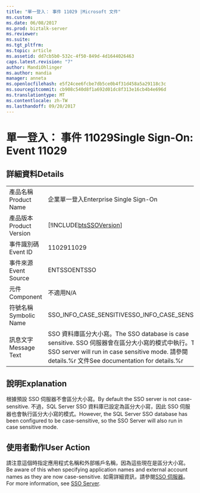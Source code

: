 ```yaml
---
title: "單一登入： 事件 11029 |Microsoft 文件"
ms.custom: 
ms.date: 06/08/2017
ms.prod: biztalk-server
ms.reviewer: 
ms.suite: 
ms.tgt_pltfrm: 
ms.topic: article
ms.assetid: dd7cb5b0-532c-4f50-849d-4d1644026463
caps.latest.revision: "7"
author: MandiOhlinger
ms.author: mandia
manager: anneta
ms.openlocfilehash: e5f24cee6fcbe7db5ce0b4f31d458a5a29118c3c
ms.sourcegitcommit: cb908c540d8f1a692d01dc8f313e16cb4b4e696d
ms.translationtype: MT
ms.contentlocale: zh-TW
ms.lasthandoff: 09/20/2017
---
```

# <a name="single-sign-on-event-11029"></a><span data-ttu-id="08033-102">單一登入： 事件 11029</span><span class="sxs-lookup"><span data-stu-id="08033-102">Single Sign-On: Event 11029</span></span>
## <a name="details"></a><span data-ttu-id="08033-103">詳細資料</span><span class="sxs-lookup"><span data-stu-id="08033-103">Details</span></span>  
  
|||  
|-|-|  
|<span data-ttu-id="08033-104">產品名稱</span><span class="sxs-lookup"><span data-stu-id="08033-104">Product Name</span></span>|<span data-ttu-id="08033-105">企業單一登入</span><span class="sxs-lookup"><span data-stu-id="08033-105">Enterprise Single Sign-On</span></span>|  
|<span data-ttu-id="08033-106">產品版本</span><span class="sxs-lookup"><span data-stu-id="08033-106">Product Version</span></span>|[!INCLUDE[btsSSOVersion](../includes/btsssoversion-md.md)]|  
|<span data-ttu-id="08033-107">事件識別碼</span><span class="sxs-lookup"><span data-stu-id="08033-107">Event ID</span></span>|<span data-ttu-id="08033-108">11029</span><span class="sxs-lookup"><span data-stu-id="08033-108">11029</span></span>|  
|<span data-ttu-id="08033-109">事件來源</span><span class="sxs-lookup"><span data-stu-id="08033-109">Event Source</span></span>|<span data-ttu-id="08033-110">ENTSSO</span><span class="sxs-lookup"><span data-stu-id="08033-110">ENTSSO</span></span>|  
|<span data-ttu-id="08033-111">元件</span><span class="sxs-lookup"><span data-stu-id="08033-111">Component</span></span>|<span data-ttu-id="08033-112">不適用</span><span class="sxs-lookup"><span data-stu-id="08033-112">N/A</span></span>|  
|<span data-ttu-id="08033-113">符號名稱</span><span class="sxs-lookup"><span data-stu-id="08033-113">Symbolic Name</span></span>|<span data-ttu-id="08033-114">SSO_INFO_CASE_SENSITIVE</span><span class="sxs-lookup"><span data-stu-id="08033-114">SSO_INFO_CASE_SENSITIVE</span></span>|  
|<span data-ttu-id="08033-115">訊息文字</span><span class="sxs-lookup"><span data-stu-id="08033-115">Message Text</span></span>|<span data-ttu-id="08033-116">SSO 資料庫區分大小寫。</span><span class="sxs-lookup"><span data-stu-id="08033-116">The SSO database is case sensitive.</span></span> <span data-ttu-id="08033-117">SSO 伺服器會在區分大小寫的模式中執行。</span><span class="sxs-lookup"><span data-stu-id="08033-117">The SSO server will run in case sensitive mode.</span></span> <span data-ttu-id="08033-118">請參閱 details.%r 文件</span><span class="sxs-lookup"><span data-stu-id="08033-118">See documentation for details.%r</span></span>|  
  
## <a name="explanation"></a><span data-ttu-id="08033-119">說明</span><span class="sxs-lookup"><span data-stu-id="08033-119">Explanation</span></span>  
 <span data-ttu-id="08033-120">根據預設 SSO 伺服器不會區分大小寫。</span><span class="sxs-lookup"><span data-stu-id="08033-120">By default the SSO server is not case-sensitive.</span></span> <span data-ttu-id="08033-121">不過，SQL Server SSO 資料庫已設定為區分大小寫，因此 SSO 伺服器也會執行區分大小寫的模式。</span><span class="sxs-lookup"><span data-stu-id="08033-121">However, the SQL Server SSO database has been configured to be case-sensitive, so the SSO Server will also run in case sensitive mode.</span></span>  
  
## <a name="user-action"></a><span data-ttu-id="08033-122">使用者動作</span><span class="sxs-lookup"><span data-stu-id="08033-122">User Action</span></span>  
 <span data-ttu-id="08033-123">請注意這個時指定應用程式名稱和外部帳戶名稱，因為這些現在是區分大小寫。</span><span class="sxs-lookup"><span data-stu-id="08033-123">Be aware of this when specifying application names and external account names as they are now case-sensitive.</span></span> <span data-ttu-id="08033-124">如需詳細資訊，請參閱[SSO 伺服器](../core/sso-server.md)。</span><span class="sxs-lookup"><span data-stu-id="08033-124">For more information, see [SSO Server](../core/sso-server.md).</span></span>